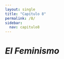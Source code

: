 ```yaml
---
layout: single
title: "Capítulo 8"
permalink: /8/
sidebar:
  nav: capitulo8
---
```


# _El Feminismo_
<!---
%


## El chiste:

_\- ¿Cómo se dice ‘ojos’ en inglés?  
\- Eyes.  
\- ¡Que no! Ice es hielo.  
\- ¡No, yellow es amarillo!  
\- Ahh._  


## El trabalenguas:

_El cielo está enladrillado   
¿quién lo desenladrillará?   
El desenladrillador que lo desenladrillare,   
buen desenladrillador será._  


## El refrán:

_Zapatero, a tus zapatos._


## La frase hecha (idiom):

_Tener un humor de perros. (To be in a bad mood)_
